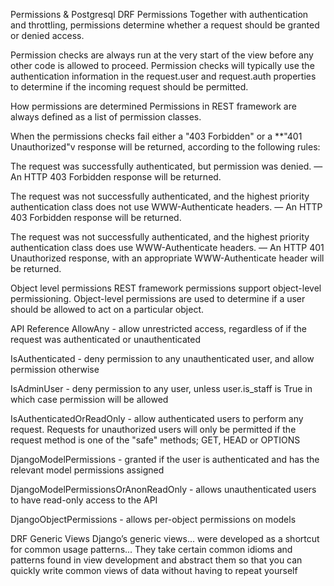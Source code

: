 Permissions & Postgresql
DRF Permissions
Together with authentication and throttling, permissions determine whether a request should be granted or denied access.

Permission checks are always run at the very start of the view before any other code is allowed to proceed. Permission checks will typically use the authentication information in the request.user and request.auth properties to determine if the incoming request should be permitted.

How permissions are determined
Permissions in REST framework are always defined as a list of permission classes.

When the permissions checks fail either a "403 Forbidden" or a **"401 Unauthorized"v response will be returned, according to the following rules:

The request was successfully authenticated, but permission was denied. — An HTTP 403 Forbidden response will be returned.

The request was not successfully authenticated, and the highest priority authentication class does not use WWW-Authenticate headers. — An HTTP 403 Forbidden response will be returned.

The request was not successfully authenticated, and the highest priority authentication class does use WWW-Authenticate headers. — An HTTP 401 Unauthorized response, with an appropriate WWW-Authenticate header will be returned.

Object level permissions
REST framework permissions support object-level permissioning. Object-level permissions are used to determine if a user should be allowed to act on a particular object.

API Reference
AllowAny - allow unrestricted access, regardless of if the request was authenticated or unauthenticated

IsAuthenticated - deny permission to any unauthenticated user, and allow permission otherwise

IsAdminUser - deny permission to any user, unless user.is_staff is True in which case permission will be allowed

IsAuthenticatedOrReadOnly - allow authenticated users to perform any request. Requests for unauthorized users will only be permitted if the request method is one of the "safe" methods; GET, HEAD or OPTIONS

DjangoModelPermissions - granted if the user is authenticated and has the relevant model permissions assigned

DjangoModelPermissionsOrAnonReadOnly - allows unauthenticated users to have read-only access to the API

DjangoObjectPermissions - allows per-object permissions on models

DRF Generic Views
Django’s generic views... were developed as a shortcut for common usage patterns... They take certain common idioms and patterns found in view development and abstract them so that you can quickly write common views of data without having to repeat yourself

